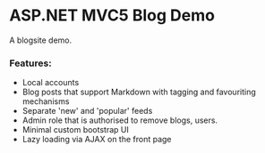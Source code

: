 # ASP.NET MVC5 Blog Demo

A blogsite demo.

### Features:
- Local accounts
- Blog posts that support Markdown with tagging and favouriting mechanisms
- Separate 'new' and 'popular' feeds
- Admin role that is authorised to remove blogs, users.
- Minimal custom bootstrap UI
- Lazy loading via AJAX on the front page
